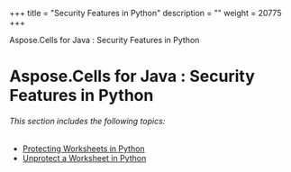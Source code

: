 +++
title = "Security Features in Python" 
description = "" 
weight = 20775 
+++

Aspose.Cells for Java : Security Features in Python  

# Aspose.Cells for Java : Security Features in Python


###### This section includes the following topics:  

*   [Protecting Worksheets in Python](https://docs2.aspose.com/cells/java/plugins/asposecellsjavaforpython/pythonprogrammersguide/workingwithworksheetsinpython/securityfeaturesinpython/protecting+worksheets+in+python)
*   [Unprotect a Worksheet in Python](https://docs2.aspose.com/cells/java/plugins/asposecellsjavaforpython/pythonprogrammersguide/workingwithworksheetsinpython/securityfeaturesinpython/unprotect+a+worksheet+in+python)

